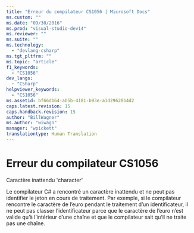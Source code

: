 ```yaml
---
title: "Erreur du compilateur CS1056 | Microsoft Docs"
ms.custom: ""
ms.date: "09/30/2016"
ms.prod: "visual-studio-dev14"
ms.reviewer: ""
ms.suite: ""
ms.technology: 
  - "devlang-csharp"
ms.tgt_pltfrm: ""
ms.topic: "article"
f1_keywords: 
  - "CS1056"
dev_langs: 
  - "CSharp"
helpviewer_keywords: 
  - "CS1056"
ms.assetid: bf66d164-ab5b-4181-b93e-a1d29620b4d2
caps.latest.revision: 15
caps.handback.revision: 15
author: "BillWagner"
ms.author: "wiwagn"
manager: "wpickett"
translationtype: Human Translation
---
```

# Erreur du compilateur CS1056
Caractère inattendu 'character'  
  
 Le compilateur C\# a rencontré un caractère inattendu et ne peut pas identifier le jeton en cours de traitement. Par exemple, si le compilateur rencontre le caractère de l’euro pendant le traitement d’un identificateur, il ne peut pas classer l’identificateur parce que le caractère de l’euro n’est valide qu’à l’intérieur d’une chaîne et que le compilateur sait qu’il ne traite pas une chaîne.
